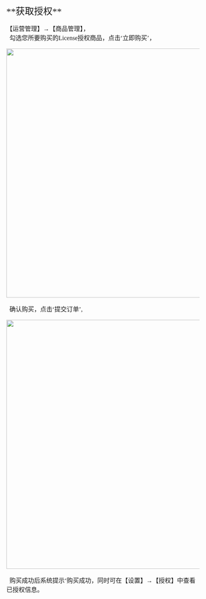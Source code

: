 

  <p id="获取授权"></p>
 <font face="方正正黑简体" size=5 >**获取授权**  </font> 
 </br></br>
<font face="中易宋体" size=3>【运营管理】→【商品管理】，
</br>&ensp;勾选您所要购买的License授权商品，点击‘立即购买’，
</font>
</br></br>
<img src="https://github.com/oneprocloud/hypermotion_docs/raw/master/images/image_hm_saas/6.png" width="650">
</br></br>
<font face="中易宋体" size=3>&ensp;确认购买，点击‘提交订单’,
</font>
</br></br>
<img src="https://github.com/oneprocloud/hypermotion_docs/raw/master/images/image_hm_saas/7.png" width="650">
</br></br>
<font face="中易宋体" size=3>&ensp;购买成功后系统提示‘购买成功，同时可在【设置】→【授权】中查看已授权信息。
</font>
 
